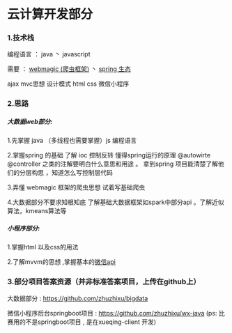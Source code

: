 # 云计算开发部分

### 1.技术栈

编程语言 ： java 丶 javascript

需要 ： [webmagic (爬虫框架)](https://github.com/code4craft/webmagic)  丶 [spring 生态](https://spring.io/) 

ajax     mvc思想  设计模式  html   css   微信小程序  



### 2.思路

##### 大数据web部分:

1.先掌握 java （多线程也需要掌握）js 编程语言

2.掌握spring 的基础 了解 ioc 控制反转  懂得spring运行的原理 @autowirte @controller 之类的注解要明白什么意思和用途 。 拿到spring 项目能清楚了解他们的分层构思 ，知道怎么写控制层代码

3.弄懂 webmagic 框架的爬虫思想 试着写基础爬虫

4.大数据部分不要求知根知底 了解基础大数据框架如spark中部分api 。了解近似算法，kmeans算法等

##### 小程序部分:

1.掌握html 以及css的用法

2.了解mvvm的思想  ,掌握基本的[微信api](<https://developers.weixin.qq.com/miniprogram/dev/api/>)



### 3.部分项目答案资源（并非标准答案项目，上传在github上）

大数据部分  : <https://github.com/zhuzhixu/bigdata>

微信小程序后台springboot项目 : <https://github.com/zhuzhixu/wx-java> (ps: 比赛用的不是springboot项目 , 是在xueqing-client 开发)













